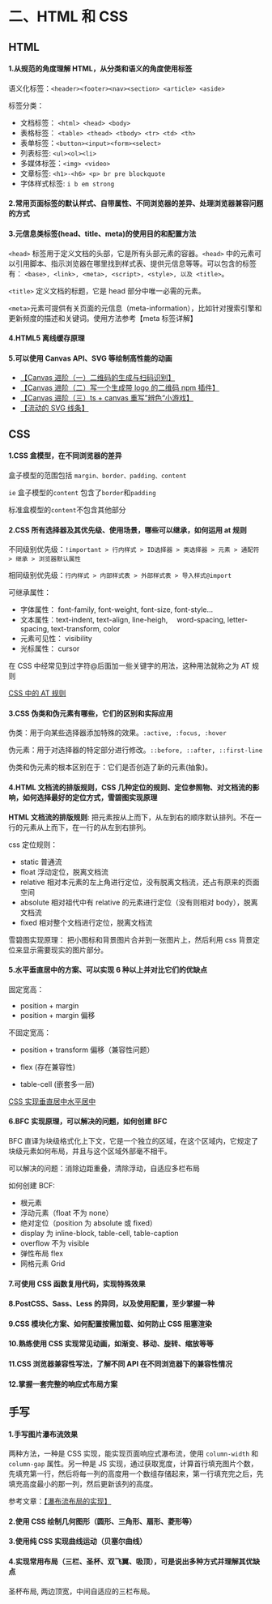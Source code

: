 # 二、HTML 和 CSS

## HTML

#### 1.从规范的角度理解 HTML，从分类和语义的角度使用标签

语义化标签：`<header><footer><nav><section> <article> <aside> `

标签分类：

- 文档标签： `<html> <head> <body>`
- 表格标签： `<table> <thead> <tbody> <tr> <td> <th>`
- 表单标签：`<button><input><form><select>`
- 列表标签: `<ul><ol><li>`
- 多媒体标签：`<img> <video>`
- 文章标签: `<h1>-<h6> <p> br pre blockquote`
- 字体样式标签: `i b em strong`

#### 2.常用页面标签的默认样式、自带属性、不同浏览器的差异、处理浏览器兼容问题的方式

#### 3.元信息类标签(head、title、meta)的使用目的和配置方法

`<head>` 标签用于定义文档的头部，它是所有头部元素的容器。`<head>` 中的元素可以引用脚本、指示浏览器在哪里找到样式表、提供元信息等等。可以包含的标签有： `<base>, <link>, <meta>, <script>, <style>, 以及 <title>`。

`<title>` 定义文档的标题，它是 head 部分中唯一必需的元素。

`<meta>`元素可提供有关页面的元信息（meta-information），比如针对搜索引擎和更新频度的描述和关键词。使用方法参考【meta 标签详解】

#### 4.HTML5 离线缓存原理

#### 5.可以使用 Canvas API、SVG 等绘制高性能的动画

- [【Canvas 进阶（一）二维码的生成与扫码识别】](https://juejin.im/post/5d00b3626fb9a07ed74076a9)
- [【Canvas 进阶（二）写一个生成带 logo 的二维码 npm 插件】](https://juejin.im/post/5d1c461f6fb9a07f070e4768)
- [【Canvas 进阶（三）ts + canvas 重写”辨色“小游戏】](https://juejin.im/post/5d22af2b6fb9a07ea7133361)
- [【流动的 SVG 线条】](https://juejin.im/post/5ca34029e51d45141f711797)

## CSS

#### 1.CSS 盒模型，在不同浏览器的差异

盒子模型的范围包括 `margin、border、padding、content`

`ie` 盒子模型的`content` 包含了`border`和`padding`

标准盒模型的`content`不包含其他部分

#### 2.CSS 所有选择器及其优先级、使用场景，哪些可以继承，如何运用 at 规则

不同级别优先级：`!important > 行内样式 > ID选择器 > 类选择器 > 元素 > 通配符 > 继承 > 浏览器默认属性`

相同级别优先级：`行内样式 > 内部样式表 > 外部样式表 > 导入样式@import`

可继承属性：

- 字体属性： font-family, font-weight, font-size, font-style...
- 文本属性：text-indent, text-align, line-heigh,　 word-spacing, letter-spacing, text-transform, color
- 元素可见性： visibility
- 光标属性： cursor

在 CSS 中经常见到过字符@后面加一些关键字的用法，这种用法就称之为 AT 规则

[CSS 中的 AT 规则](http://zervanto.farbox.com/post/css3mo-fa-mu-lu/csszhong-de-atgui-ze)

#### 3.CSS 伪类和伪元素有哪些，它们的区别和实际应用

伪类：用于向某些选择器添加特殊的效果。`:active, :focus, :hover`

伪元素：用于对选择器的特定部分进行修改。`::before, ::after, ::first-line`

伪类和伪元素的根本区别在于：它们是否创造了新的元素(抽象)。

#### 4.HTML 文档流的排版规则，CSS 几种定位的规则、定位参照物、对文档流的影响，如何选择最好的定位方式，雪碧图实现原理

**HTML 文档流的排版规则**: 把元素按从上而下，从左到右的顺序默认排列。不在一行的元素从上而下，在一行的从左到右排列。

css 定位规则：

- static 普通流
- float 浮动定位，脱离文档流
- relative 相对本元素的左上角进行定位，没有脱离文档流，还占有原来的页面空间
- absolute 相对祖代中有 relative 的元素进行定位（没有则相对 body），脱离文档流
- fixed 相对整个文档进行定位，脱离文档流

雪碧图实现原理： 把小图标和背景图片合并到一张图片上，然后利用 css 背景定位来显示需要现实的图片部分。

#### 5.水平垂直居中的方案、可以实现 6 种以上并对比它们的优缺点

固定宽高：

- position + margin
- position + margin 偏移

不固定宽高：

- position + transform 偏移（兼容性问题）

- flex (存在兼容性)
- table-cell (嵌套多一层)

[CSS 实现垂直居中水平居中](https://blog.csdn.net/freshlover/article/details/11579669)

#### 6.BFC 实现原理，可以解决的问题，如何创建 BFC

BFC 直译为块级格式化上下文，它是一个独立的区域，在这个区域内，它规定了块级元素如何布局，并且与这个区域外部毫不相干。

可以解决的问题：消除边距重叠，清除浮动，自适应多栏布局

如何创建 BCF:

- 根元素
- 浮动元素（float 不为 none）
- 绝对定位（position 为 absolute 或 fixed）
- display 为 inline-block, table-cell, table-caption
- overflow 不为 visible
- 弹性布局 flex
- 网格元素 Grid

#### 7.可使用 CSS 函数复用代码，实现特殊效果

#### 8.PostCSS、Sass、Less 的异同，以及使用配置，至少掌握一种

#### 9.CSS 模块化方案、如何配置按需加载、如何防止 CSS 阻塞渲染

#### 10.熟练使用 CSS 实现常见动画，如渐变、移动、旋转、缩放等等

#### 11.CSS 浏览器兼容性写法，了解不同 API 在不同浏览器下的兼容性情况

#### 12.掌握一套完整的响应式布局方案

## **手写**

#### 1.手写图片瀑布流效果

两种方法，一种是 CSS 实现，能实现页面响应式瀑布流，使用 `column-width` 和 `column-gap` 属性。另一种是 JS 实现，通过获取宽度，计算首行填充图片个数，先填充第一行，然后将每一列的高度用一个数组存储起来，第一行填充完之后，先填充高度最小的那一列，然后更新该列的高度。

参考文章：[【瀑布流布局的实现】](https://blog.csdn.net/weixin_38788347/article/details/78390064)

#### 2.使用 CSS 绘制几何图形（圆形、三角形、扇形、菱形等）

#### 3.使用纯 CSS 实现曲线运动（贝塞尔曲线）

#### 4.实现常用布局（三栏、圣杯、双飞翼、吸顶），可是说出多种方式并理解其优缺点

圣杯布局, 两边顶宽，中间自适应的三栏布局。
